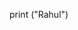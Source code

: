 

<!---
RAHUL-Keroor/RAHUL-Keroor is a ✨ special ✨ repository because its `README.md` (this file) appears on your GitHub profile.
You can click the Preview link to take a look at your changes.
--->
print ("Rahul")

